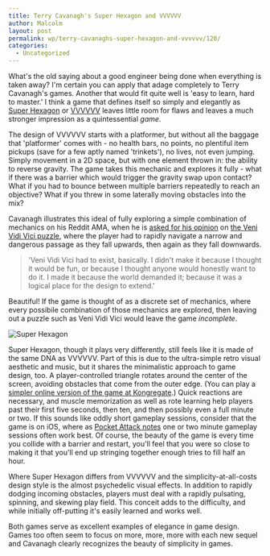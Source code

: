 ```yaml
---
title: Terry Cavanagh's Super Hexagon and VVVVVV
author: Malcolm
layout: post
permalink: wp/terry-cavanaghs-super-hexagon-and-vvvvvv/120/
categories:
  - Uncategorized
---
```

What's the old saying about a good engineer being done when everything is taken away? I'm certain you can apply that adage completely to Terry Cavanagh's games. Another that would fit quite well is 'easy to learn, hard to master.' I think a game that defines itself so simply and elegantly as [Super Hexagon][1] or [VVVVVV][2] leaves little room for flaws and leaves a much stronger impression as a quintessential *game*.

The design of VVVVVV starts with a platformer, but without all the baggage that 'platformer' comes with - no health bars, no points, no plentiful item pickups (save for a few aptly named 'trinkets'), no lives, not even jumping. Simply movement in a 2D space, but with one element thrown in: the ability to reverse gravity. The game takes this mechanic and explores it fully - what if there was a barrier which would trigger the gravity swap upon contact? What if you had to bounce between multiple barriers repeatedly to reach an objective? What if you threw in some laterally moving obstacles into the mix?

Cavanagh illustrates this ideal of fully exploring a simple combination of mechanics on his Reddit AMA, when he is [asked for his opinion][3] on [the Veni Vidi Vici puzzle][4], where the player had to rapidly navigate a narrow and dangerous passage as they fall upwards, then again as they fall downwards.

> 'Veni Vidi Vici had to exist, basically. I didn't make it because I thought it would be fun, or because I thought anyone would honestly want to do it. I made it because the world demanded it; because it was a logical place for the design to extend.'

Beautiful! If the game is thought of as a discrete set of mechanics, where every possibile combination of those mechanics are explored, then leaving out a puzzle such as Veni Vidi Vici would leave the game *incomplete*.

![Super Hexagon](superhexagon.png)

Super Hexagon, though it plays very differently, still feels like it is made of the same DNA as VVVVVV. Part of this is due to the ultra-simple retro visual aesthetic and music, but it shares the minimalistic approach to game design, too. A player-controlled triangle rotates around the center of the screen, avoiding obstacles that come from the outer edge. (You can play a [simpler online version of the game at Kongregate][5].) Quick reactions are necessary, and muscle memorization as well as rote learning help players past their first five seconds, then ten, and then possibly even a full minute or two. If this sounds like oddly short gameplay sessions, consider that the game is on iOS, where as [Pocket Attack notes][6] one or two minute gameplay sessions often work best. Of course, the beauty of the game is every time you collide with a barrier and restart, you'll feel that you were so close to making it that you'll end up stringing together enough tries to fill half an hour.

Where Super Hexagon differs from VVVVVV and the simplicity-at-all-costs design style is the almost psychedelic visual effects. In addition to rapidly dodging incoming obstacles, players must deal with a rapidly pulsating, spinning, and skewing play field. This conceit adds to the difficulty, and while initially off-putting it's easily learned and works well.

Both games serve as excellent examples of elegance in game design. Games too often seem to focus on more, more, more with each new sequel and Cavanagh clearly recognizes the beauty of simplicity in games.

[1]: http://distractionware.com/blog/2012/09/super-hexagon/
[2]: http://distractionware.com/blog/2010/01/level-complete/
[3]: http://www.reddit.com/r/IAmA/comments/zm05m/hello_im_independent_game_designer_terry_cavanagh/c65uc4g
[4]: http://www.youtube.com/watch?v=4CtiY5D6HCs
[5]: http://www.kongregate.com/games/TerryCavanagh_B/hexagon
[6]: http://pockettactics.com/2012/07/30/review-10000000/